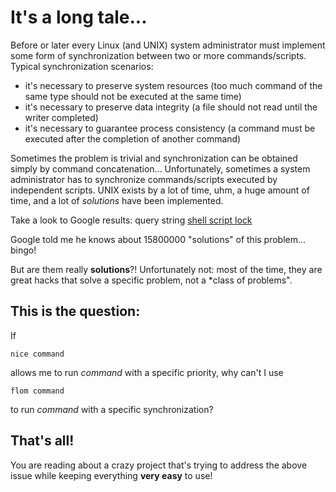 It's a long tale...
===

Before or later every Linux (and UNIX) system administrator must implement some form of synchronization between two or more commands/scripts.
Typical synchronization scenarios:

* it's necessary to preserve system resources (too much command of the same type should not be executed at the same time)
* it's necessary to preserve data integrity (a file should not read until the writer completed)
* it's necessary to guarantee process consistency (a command must be executed after the completion of another command)

Sometimes the problem is trivial and synchronization can be obtained simply by command concatenation...
Unfortunately, sometimes a system administrator has to synchronize commands/scripts executed by independent scripts. UNIX exists by a lot of time, uhm, a huge amount of time, and a lot of *solutions* have been implemented.

Take a look to Google results: query string [shell script lock](https://www.google.com/#q=shell+script+lock)

Google told me he knows about 15800000 "solutions" of this problem... bingo!

But are them really **solutions**?! Unfortunately not: most of the time, they are great hacks that solve a specific problem, not a *class of problems".

This is the question:
---

If
 
    nice command
allows me to run *command* with a specific priority, why can't I use

    flom command
to run *command* with a specific synchronization?

That's all!
---
You are reading about a crazy project that's trying to address the above issue while keeping everything **very easy** to use!
